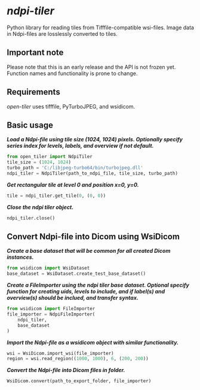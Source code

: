 # *ndpi-tiler*
Python library for reading tiles from Tifffile-compatible wsi-files. Image data
in Ndpi-files are losslessly converted to tiles.

## Important note
Please note that this is an early release and the API is not frozen yet. Function names and functionality is prone to change.

## Requirements
*open-tiler* uses tifffile, PyTurboJPEG, and wsidicom.

## Basic usage
***Load a Ndpi-file using tile size (1024, 1024) pixels. Optionally specify series index for levels, labels, and overview if not default.***
```python
from open_tiler import NdpiTiler
tile_size = (1024, 1024)
turbo_path = 'C:/libjpeg-turbo64/bin/turbojpeg.dll'
ndpi_tiler = NdpiTiler(path_to_ndpi_file, tile_size, turbo_path)
```

***Get rectangular tile at level 0 and position x=0, y=0.***
```python
tile = ndpi_tiler.get_tile(0, (0, 0))
```

***Close the ndpi tiler object.***
```python
ndpi_tiler.close()
```

## Convert Ndpi-file into Dicom using WsiDicom
***Create a base dataset that will be common for all created Dicom instances.***
```python
from wsidicom import WsiDataset
base_dataset = WsiDataset.create_test_base_dataset()
```

***Create a FileImporter using the ndpi tiler base dataset. Optional specify function for creating uids, levels to include, and if label(s) and overview(s) should be inclued, and transfer syntax.***
```python
from wsidicom import FileImporter
file_importer = NdpiFileImporter(
    ndpi_tiler,
    base_dataset
)
```

***Import the Ndpi-file as a wsidicom object with similar functionality.***
```python
wsi = WsiDicom.import_wsi(file_importer)
region = wsi.read_region((1000, 1000), 6, (200, 200))
```

***Convert the Ndpi-file into Dicom files in folder.***
```python
WsiDicom.convert(path_to_export_folder, file_importer)
```